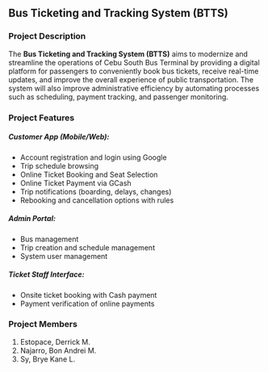 ## Bus Ticketing and Tracking System (BTTS)


### Project Description
<p>The <b>Bus Ticketing and Tracking System (BTTS)</b> aims to modernize and streamline the operations of Cebu South Bus Terminal by providing a digital platform for passengers to conveniently book bus tickets, receive real-time updates, and improve the overall experience of public transportation. The system will also improve administrative efficiency by automating processes such as scheduling, payment tracking, and passenger monitoring.</p>



### Project Features
##### Customer App (Mobile/Web):
- Account registration and login using Google
- Trip schedule browsing
- Online Ticket Booking and Seat Selection
- Online Ticket Payment via GCash 
- Trip notifications (boarding, delays, changes)
- Rebooking and cancellation options with rules

##### Admin Portal:
- Bus management
- Trip creation and schedule management
- System user management

##### Ticket Staff Interface:
- Onsite ticket booking with Cash payment
- Payment verification of online payments



### Project Members
1. Estopace, Derrick M.
2. Najarro, Bon Andrei M.
3. Sy, Brye Kane L.
